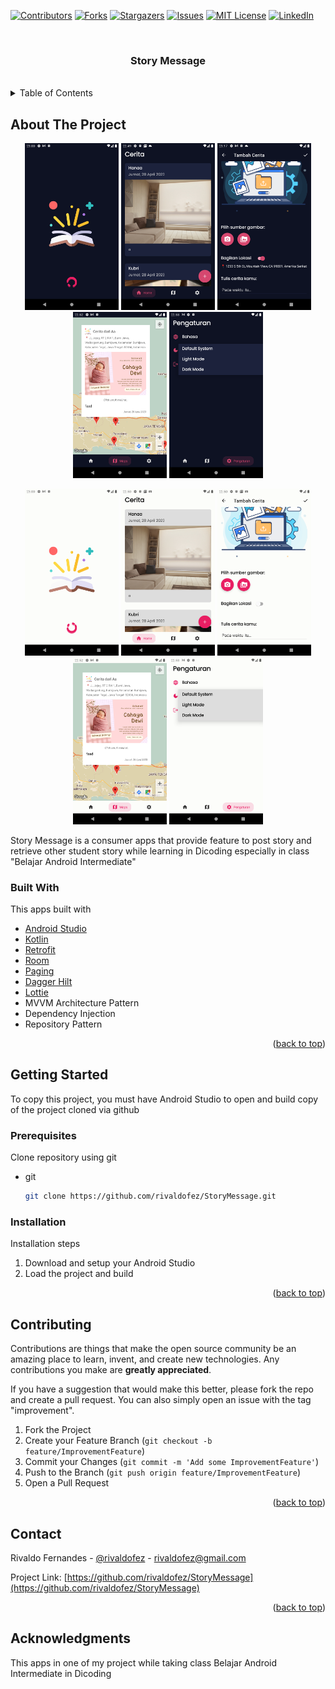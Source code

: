 <div id="top"></div>

[![Contributors][contributors-shield]][contributors-url]
[![Forks][forks-shield]][forks-url]
[![Stargazers][stars-shield]][stars-url]
[![Issues][issues-shield]][issues-url]
[![MIT License][license-shield]][license-url]
[![LinkedIn][linkedin-shield]][linkedin-url]


<!-- PROJECT LOGO -->
<br />
<div align="center">
  <h3 align="center">Story Message</h3>
  </br>
</div>



<!-- TABLE OF CONTENTS -->
<details>
  <summary>Table of Contents</summary>
  <ol>
    <li>
      <a href="#about-the-project">About The Project</a>
      <ul>
        <li><a href="#built-with">Built With</a></li>
      </ul>
    </li>
    <li>
      <a href="#getting-started">Getting Started</a>
      <ul>
        <li><a href="#prerequisites">Prerequisites</a></li>
        <li><a href="#installation">Installation</a></li>
      </ul>
    </li>
    <li><a href="#contributing">Contributing</a></li>
    <li><a href="#contact">Contact</a></li>
    <li><a href="#acknowledgments">Acknowledgments</a></li>
  </ol>
</details>



<!-- ABOUT THE PROJECT -->
## About The Project

<p align="middle">
    <img src="images/image_1.png" width="150" /> 
    <img src="images/image_2.png" width="150" />
    <img src="images/image_3.png" width="150" />
    <img src="images/image_4.png" width="150" />
    <img src="images/image_5.png" width="150" />
</p>
<p align="middle">
    <img src="images/image_6.png" width="150" />
    <img src="images/image_7.png" width="150" />
    <img src="images/image_8.png" width="150" />
    <img src="images/image_9.png" width="150" />
    <img src="images/image_10.png" width="150" />
</p>

Story Message is a consumer apps that provide feature to post story and retrieve other student story while learning in Dicoding especially in class "Belajar Android Intermediate"



### Built With

This apps built with

* [Android Studio](https://developer.android.com/studio)
* [Kotlin](https://kotlinlang.org/)
* [Retrofit](https://square.github.io/retrofit/)
* [Room](https://developer.android.com/jetpack/androidx/releases/room)
* [Paging](https://developer.android.com/topic/libraries/architecture/paging/v3-overview)
* [Dagger Hilt](https://dagger.dev/hilt/)
* [Lottie](https://lottiefiles.com/)
* MVVM Architecture Pattern
* Dependency Injection
* Repository Pattern

<p align="right">(<a href="#top">back to top</a>)</p>



<!-- GETTING STARTED -->
## Getting Started

To copy this project, you must have Android Studio to open and build copy of the project cloned via github

### Prerequisites

Clone repository using git
* git
  ```sh
  git clone https://github.com/rivaldofez/StoryMessage.git
  ```

### Installation

Installation steps

1. Download and setup your Android Studio
2. Load the project and build

<p align="right">(<a href="#top">back to top</a>)</p>


<!-- CONTRIBUTING -->
## Contributing

Contributions are things that make the open source community be an amazing place to learn, invent, and create new technologies. Any contributions you make are **greatly appreciated**.

If you have a suggestion that would make this better, please fork the repo and create a pull request. You can also simply open an issue with the tag "improvement".

1. Fork the Project
2. Create your Feature Branch (`git checkout -b feature/ImprovementFeature`)
3. Commit your Changes (`git commit -m 'Add some ImprovementFeature'`)
4. Push to the Branch (`git push origin feature/ImprovementFeature`)
5. Open a Pull Request

<p align="right">(<a href="#top">back to top</a>)</p>


<!-- CONTACT -->
## Contact

Rivaldo Fernandes - [@rivaldofez](https://StoryMessage.com/rivaldofez) - rivaldofez@gmail.com

Project Link: [https://github.com/rivaldofez/StoryMessage](https://github.com/rivaldofez/StoryMessage)

<p align="right">(<a href="#top">back to top</a>)</p>



<!-- ACKNOWLEDGMENTS -->
## Acknowledgments

This apps in one of my project while taking class Belajar Android Intermediate in Dicoding

<!-- MARKDOWN LINKS & IMAGES -->
<!-- https://www.markdownguide.org/basic-syntax/#reference-style-links -->
[contributors-shield]: https://img.shields.io/github/contributors/rivaldofez/StoryMessage.svg?style=for-the-badge

[contributors-url]: https://github.com/rivaldofez/StoryMessage/graphs/contributors

[forks-shield]: https://img.shields.io/github/forks/rivaldofez/StoryMessage.svg?style=for-the-badge

[forks-url]: https://github.com/rivaldofez/StoryMessage/network/members

[stars-shield]: https://img.shields.io/github/stars/rivaldofez/StoryMessage.svg?style=for-the-badge

[stars-url]: https://github.com/othneildrew/Best-README-Template/stargazers

[issues-shield]: https://img.shields.io/github/issues/othneildrew/Best-README-Template.svg?style=for-the-badge

[issues-url]: https://github.com/rivaldofez/StoryMessage/issues

[license-shield]: https://img.shields.io/github/license/rivaldofez/StoryMessage.svg?style=for-the-badge

[license-url]: https://github.com/rivaldofez/StoryMessage/blob/master/LICENSE.txt

[linkedin-shield]: https://img.shields.io/badge/-LinkedIn-black.svg?style=for-the-badge&logo=linkedin&colorB=555

[linkedin-url]: https://www.linkedin.com/in/rivaldofez
